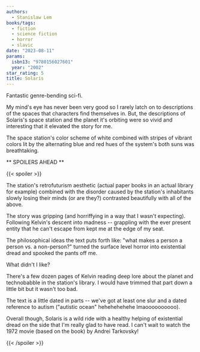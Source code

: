 ```yaml
---
authors:
  - Stanislaw Lem
books/tags:
  - fiction
  - science fiction
  - horror
  - slavic
date: "2023-08-11"
params:
  isbn13: "9780156027601"
  year: "2002"
star_rating: 5
title: Solaris
---
```


Fantastic genre-bending sci-fi.

My mind's eye has never been very good so I rarely latch on to descriptions of the spaces that characters find themselves in. But, the descriptions of Solaris's space station and the planet it's orbiting were so vivid and interesting that it elevated the story for me.

The space station's color scheme of white combined with stripes of vibrant colors lit by the alternating blue and red hues of the system's both suns was breathtaking.

<!--more-->

** SPOILERS AHEAD **

{{< spoiler >}}

The station's retrofuturism aesthetic (actual paper books in an actual library for example) combined with the disorder caused by the station's inhabitants slowly losing their minds (or are they?) contrasted beautifully with all of the above.

The story was gripping (and horriffying in a way that I wasn't expecting). Following Kelvin's descent into madness -- grappling with the ever present entity that he can't escape from kept me at the edge of my seat.

The philosophical ideas the text puts forth like: "what makes a person a person vs. a non-person?" turned the surface level horror into existential dread and spooked the pants off me.

What didn't I like?

There's a few dozen pages of Kelvin reading deep lore about the planet and technobabble in the station's library. I would have trimmed that part down a little bit but it wasn't too bad.

The text is a little dated in parts -- we've got at least one slur and a dated reference to autism ("autistic ocean" hehehehehehe lmaoooooooooo).

Overall though, Solaris is a wild ride with a healthy helping of existential dread on the side that I'm really glad to have read. I can't wait to watch the 1972 movie (based on the book) by Andrei Tarkovsky!

{{< /spoiler >}}
